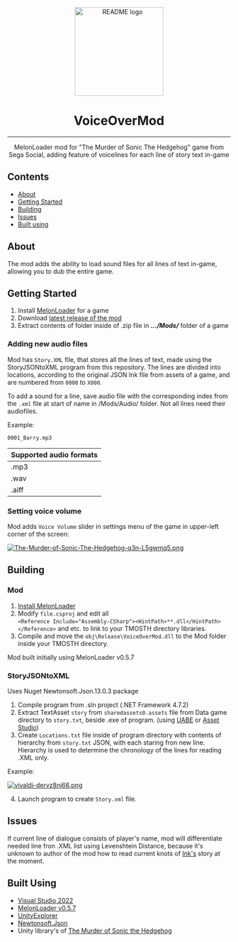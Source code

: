 
<p align="center">
  <a href="https://github.com/SergG45/VoiceOverMod" rel="noopener">
 <img width=200px height=200px src="https://em-content.zobj.net/source/skype/289/studio-microphone_1f399-fe0f.png" alt="README logo"></a>
</p>

<h1 align="center">VoiceOverMod</h1>

<div align="center">

</div>

---

<p align="center"> MelonLoader mod for "The Murder of Sonic The Hedgehog" game from Sega Social, adding feature of voicelines for each line of story text in-game
    <br> 
</p>

##  Contents
- [About](#about)
- [Getting Started](#getting_started)
- [Building](#building)
- [Issues](#issues)
- [Built using](#built_using)

## About <a name = "about"></a>
The mod adds the ability to load sound files for all lines of text in-game, allowing you to dub the entire game.

## Getting Started <a name = "getting_started"></a>

 1. Install [MelonLoader](https://github.com/LavaGang/MelonLoader) for a game
 2. Download [latest release of the mod](https://github.com/SergG45/VoiceOverMod/releases/)
 3. Extract contents of folder inside of .zip file in ***.../Mods/*** folder of a game
 

### Adding new audio files
Mod has `Story.XML` file, that stores all the lines of text, made using the StoryJSONtoXML program from this repository. The lines are divided into locations, according to the original JSON Ink file from assets of a game, and are numbered from `0000` to `X000`.

To add a sound for a line, save audio file with the corresponding index from the `.xml` file at start of name in /Mods/Audio/ folder. Not all lines need their audiofiles.

Example:
```
0001_Barry.mp3
```
| Supported audio formats |
| - |
| .mp3 |
| .wav |
| .aiff |

### Setting voice volume

Mod adds `Voice Volume` slider in settings menu of the game in upper-left corner of the screen:

[![The-Murder-of-Sonic-The-Hedgehog-q3n-L5gwmq5.png](https://i.postimg.cc/sx5j4Pnd/The-Murder-of-Sonic-The-Hedgehog-q3n-L5gwmq5.png)](https://postimg.cc/jndYsf0Z)

## Building <a name = "building"></a>
### Mod
 1.  [Install MelonLoader](https://melonwiki.xyz/#/README)
 2.  Modify  `file.csproj`  and edit all  
`<Reference Include="Assembly-CSharp"><HintPath>**.dll</HintPath></Reference>` and etc. to link to your TMOSTH directory libraries.
 3.  Compile and move the  `obj\Release\VoiceOverMod.dll`  to the Mod folder inside your TMOSTH directory.

Mod built initially using MelonLoader v0.5.7
### StoryJSONtoXML
Uses Nuget Newtonsoft.Json.13.0.3 package
 1. Compile program from .sln project (.NET Framework 4.7.2)
 2. Extract TextAsset `story` from `sharedassets0.assets` file from Data game directory to `story.txt`, beside .exe of program. (using [UABE](https://github.com/SeriousCache/UABE) or [Asset Studio](https://github.com/Perfare/AssetStudio))
 3. Create `Locations.txt` file inside of program directory with contents of hierarchy from `story.txt` JSON, with each staring fron new line.
Hierarchy is used to determine the chronology of the lines for reading .XML only.

Example:

[![vivaldi-dervz8nj66.png](https://i.postimg.cc/85ym4W05/vivaldi-dervz8nj66.png)](https://postimg.cc/BLKFQ8s9)

 4. Launch program to create `Story.xml` file.

##  Issues <a name="issues"></a>
If current line of dialogue consists of player's name, mod will differentiate needed line fron .XML list using Levenshtein Distance, because it's unknown to author of the mod how to read current knots of [Ink's](https://github.com/inkle/ink) story at the moment.



##  Built Using <a name = "built_using"></a>
- [Visual Studio 2022](https://visualstudio.microsoft.com/)
- [MelonLoader v0.5.7](https://github.com/LavaGang/MelonLoader)
- [UnityExplorer](https://github.com/sinai-dev/UnityExplorer)
- [Newtonsoft.Json](https://github.com/JamesNK/Newtonsoft.Json)
- Unity library's of [The Murder of Sonic the Hedgehog](https://store.steampowered.com/app/2324650/The_Murder_of_Sonic_the_Hedgehog/)
